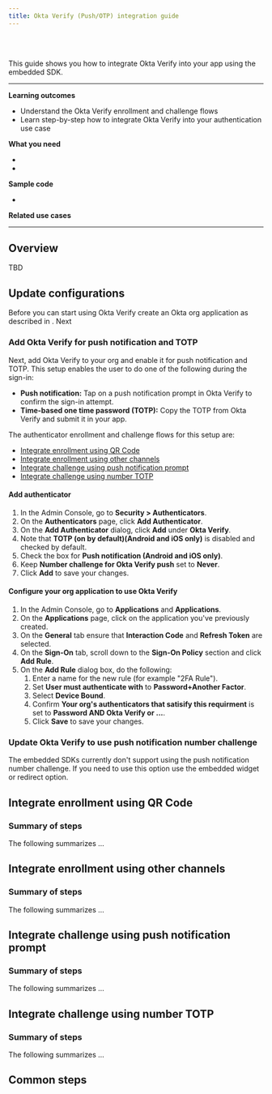 ```yaml
---
title: Okta Verify (Push/OTP) integration guide
---
```


<div class="oie-embedded-sdk">

<ApiLifecycle access="ie" /><br>
<ApiLifecycle access="Limited GA" /><br>

<StackSelector />

This guide shows you how to integrate Okta Verify into your app using the embedded SDK.

---
**Learning outcomes**

* Understand the Okta Verify enrollment and challenge flows
* Learn step-by-step how to integrate Okta Verify into your authentication use case

**What you need**

* <StackSnippet snippet="whatyouneedsdk" />
* <StackSnippet snippet="whatyouneedorg" />

**Sample code**

* <StackSnippet snippet="samplecode" />

**Related use cases**

<StackSnippet snippet="relatedusecases" />

---

## Overview

TBD

<!--
<div class="common-image-format">

![Diagram showing the WebAuthn enrollment flow](/img/authenticators/authenticators-webauthn-flow-overview.png)

</div>

As the service provider, you can provide WebAuthn support to your users by enabling it in your Okta org and building out support for it in your application using the Embedding SDK.
-->

## Update configurations

Before you can start using Okta Verify create an Okta org application as described in <StackSnippet snippet="orgconfigurepwdonly" inline/>. Next

### Add Okta Verify for push notification and TOTP

Next, add Okta Verify to your org and enable it for push notification and TOTP. This setup enables the user to do one of the following during the sign-in:

* **Push notification:** Tap on a push notification prompt in Okta Verify to confirm the sign-in attempt.
* **Time-based one time password (TOTP):**  Copy the TOTP from Okta Verify and submit it in your app.

The authenticator enrollment and challenge flows for this setup are:

* [Integrate enrollment using QR Code](#update-okta-verify-to-use-push-notification-number-challnege)
* [Integrate enrollment using other channels](#integrate-enrollment-using-other-channels)
* [Integrate challenge using push notification prompt](#integrate-challenge-using-push-notification-prompt)
* [Integrate challenge using number TOTP](#integrate-challenge-using-number-totp)

#### Add authenticator

1. In the Admin Console, go to **Security > Authenticators**.
1. On the **Authenticators** page, click **Add Authenticator**.
1. On the **Add Authenticator** dialog, click **Add** under **Okta Verify**.
1. Note that **TOTP (on by default)(Android and iOS only)** is disabled and checked by default.
1. Check the box for **Push notification (Android and iOS only)**.
1. Keep **Number challenge for Okta Verify push** set to **Never**.
1. Click **Add** to save your changes.

#### Configure your org application to use Okta Verify

1. In the Admin Console, go to **Applications** and **Applications**.
1. On the **Applications** page, click on the application you've previously created.
1. On the **General** tab ensure that **Interaction Code** and **Refresh Token** are selected.
1. On the **Sign-On** tab, scroll down to the **Sign-On Policy** section and click **Add Rule**.
1. On the **Add Rule** dialog box, do the following:
   1. Enter a name for the new rule (for example "2FA Rule").
   1. Set **User must authenticate with** to **Password+Another Factor**.
   1. Select **Device Bound**.
   1. Confirm **Your org's authenticators that satisify this requirment** is set to **Password AND Okta Verify or ...**.
   1. Click **Save** to save your changes.

### Update Okta Verify to use push notification number challenge

The embedded SDKs currently don't support using the push notification number challenge. If you need to use this option use the embedded widget or redirect option.

## Integrate enrollment using QR Code

### Summary of steps

The following summarizes ...

<StackSnippet snippet="enrollmentqrcodeintegrationsummary" />

<StackSnippet snippet="enrollmentqrcodeintegrationsteps" />

## Integrate enrollment using other channels

### Summary of steps

The following summarizes ...

<StackSnippet snippet="enrollmentotherpintegrationsummary" />

<StackSnippet snippet="enrollmentotherintegrationsteps" />

## Integrate challenge using push notification prompt

### Summary of steps

The following summarizes ...

<StackSnippet snippet="challengepushintegrationsummary" />

<StackSnippet snippet="challengepushintegrationsteps" />

## Integrate challenge using number TOTP

### Summary of steps

The following summarizes ...

<StackSnippet snippet="challengetotpintegrationsummary" />

<StackSnippet snippet="challengetotpintegrationsteps" />

## Common steps

<StackSnippet snippet="commonsteps" />

</div>
